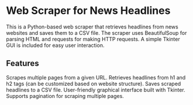 # Web Scraper for News Headlines
This is a Python-based web scraper that retrieves headlines from news websites and saves them to a CSV file. The scraper uses BeautifulSoup for parsing HTML and requests for making HTTP requests. A simple Tkinter GUI is included for easy user interaction.

## Features
Scrapes multiple pages from a given URL.
Retrieves headlines from h1 and h2 tags (can be customized based on website structure).
Saves scraped headlines to a CSV file.
User-friendly graphical interface built with Tkinter.
Supports pagination for scraping multiple pages.
